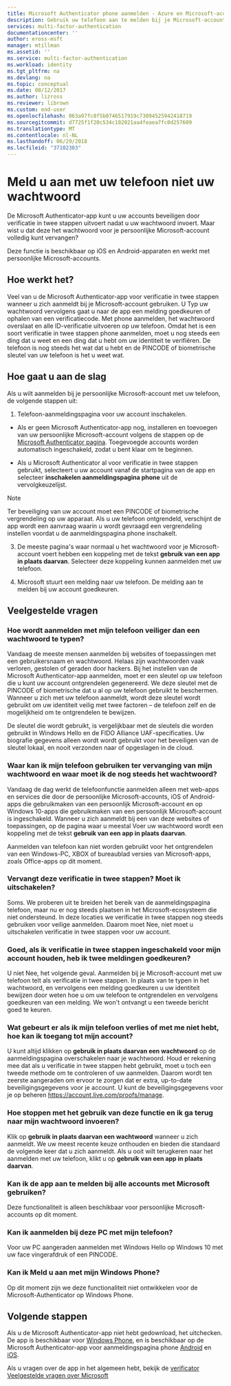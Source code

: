 ```yaml
---
title: Microsoft Authenticator phone aanmelden - Azure en Microsoft-accounts | Microsoft Docs
description: Gebruik uw telefoon aan te melden bij je Microsoft-account in plaats van uw wachtwoord te typen. Dit artikel worden veelgestelde vragen beantwoord over deze functie.
services: multi-factor-authentication
documentationcenter: ''
author: eross-msft
manager: mtillman
ms.assetid: ''
ms.service: multi-factor-authentication
ms.workload: identity
ms.tgt_pltfrm: na
ms.devlang: na
ms.topic: conceptual
ms.date: 08/12/2017
ms.author: lizross
ms.reviewer: librown
ms.custom: end-user
ms.openlocfilehash: 063a97fc8f5b0746517919c73094525942418719
ms.sourcegitcommit: d7725f1f20c534c102021aa4feaea7fc0d257609
ms.translationtype: MT
ms.contentlocale: nl-NL
ms.lasthandoff: 06/29/2018
ms.locfileid: "37102303"
---
```

# <a name="sign-in-with-your-phone-not-your-password"></a>Meld u aan met uw telefoon niet uw wachtwoord

De Microsoft Authenticator-app kunt u uw accounts beveiligen door verificatie in twee stappen uitvoert nadat u uw wachtwoord invoert. Maar wist u dat deze het wachtwoord voor je persoonlijke Microsoft-account volledig kunt vervangen?

Deze functie is beschikbaar op iOS en Android-apparaten en werkt met persoonlijke Microsoft-accounts.

## <a name="how-it-works"></a>Hoe werkt het?

Veel van u de Microsoft Authenticator-app voor verificatie in twee stappen wanneer u zich aanmeldt bij je Microsoft-account gebruiken. U Typ uw wachtwoord vervolgens gaat u naar de app een melding goedkeuren of ophalen van een verificatiecode. Met phone aanmelden, het wachtwoord overslaat en alle ID-verificatie uitvoeren op uw telefoon. Omdat het is een soort verificatie in twee stappen phone aanmelden, moet u nog steeds een ding dat u weet en een ding dat u hebt om uw identiteit te verifiëren. De telefoon is nog steeds het wat dat u hebt en de PINCODE of biometrische sleutel van uw telefoon is het u weet wat.

## <a name="how-to-get-started"></a>Hoe gaat u aan de slag

Als u wilt aanmelden bij je persoonlijke Microsoft-account met uw telefoon, de volgende stappen uit:

1. Telefoon-aanmeldingspagina voor uw account inschakelen.

  - Als er geen Microsoft Authenticator-app nog, installeren en toevoegen van uw persoonlijke Microsoft-account volgens de stappen op de [Microsoft Authenticator pagina](../../../../multi-factor-authentication/end-user/microsoft-authenticator-app-how-to.md). Toegevoegde accounts worden automatisch ingeschakeld, zodat u bent klaar om te beginnen.

  - Als u Microsoft Authenticator al voor verificatie in twee stappen gebruikt, selecteert u uw account vanaf de startpagina van de app en selecteer **inschakelen aanmeldingspagina phone** uit de vervolgkeuzelijst.

  >[!NOTE]
  >Ter beveiliging van uw account moet een PINCODE of biometrische vergrendeling op uw apparaat. Als u uw telefoon ontgrendeld, verschijnt de app wordt een aanvraag waarin u wordt gevraagd een vergrendeling instellen voordat u de aanmeldingspagina phone inschakelt.

3. De meeste pagina's waar normaal u het wachtwoord voor je Microsoft-account voert hebben een koppeling met de tekst **gebruik van een app in plaats daarvan**. Selecteer deze koppeling kunnen aanmelden met uw telefoon.

4. Microsoft stuurt een melding naar uw telefoon. De melding aan te melden bij uw account goedkeuren.   

## <a name="faq"></a>Veelgestelde vragen

### <a name="how-is-signing-in-with-my-phone-more-secure-than-typing-a-password"></a>Hoe wordt aanmelden met mijn telefoon veiliger dan een wachtwoord te typen?  

Vandaag de meeste mensen aanmelden bij websites of toepassingen met een gebruikersnaam en wachtwoord.  Helaas zijn wachtwoorden vaak verloren, gestolen of geraden door hackers. Bij het instellen van de Microsoft Authenticator-app aanmelden, moet er een sleutel op uw telefoon die u kunt uw account ontgrendelen gegenereerd. We deze sleutel met de PINCODE of biometrische dat u al op uw telefoon gebruikt te beschermen.  Wanneer u zich met uw telefoon aanmeldt, wordt deze sleutel wordt gebruikt om uw identiteit veilig met twee factoren – de telefoon zelf en de mogelijkheid om te ontgrendelen te bewijzen. 

De sleutel die wordt gebruikt, is vergelijkbaar met de sleutels die worden gebruikt in Windows Hello en de FIDO Alliance UAF-specificaties. Uw biografie gegevens alleen wordt wordt gebruikt voor het beveiligen van de sleutel lokaal, en nooit verzonden naar of opgeslagen in de cloud. 
 
### <a name="where-can-i-use-my-phone-to-replace-my-password-and-where-would-i-still-need-the-password"></a>Waar kan ik mijn telefoon gebruiken ter vervanging van mijn wachtwoord en waar moet ik de nog steeds het wachtwoord?  

Vandaag de dag werkt de telefoonfunctie aanmelden alleen met web-apps en services die door de persoonlijke Microsoft-accounts, iOS of Android-apps die gebruikmaken van een persoonlijk Microsoft-account en op Windows 10-apps die gebruikmaken van een persoonlijk Microsoft-account is ingeschakeld. Wanneer u zich aanmeldt bij een van deze websites of toepassingen, op de pagina waar u meestal Voer uw wachtwoord wordt een koppeling met de tekst **gebruik van een app in plaats daarvan**. 

Aanmelden van telefoon kan niet worden gebruikt voor het ontgrendelen van een Windows-PC, XBOX of bureaublad versies van Microsoft-apps, zoals Office-apps op dit moment.
 
### <a name="does-this-replace-two-step-verification-should-i-turn-it-off"></a>Vervangt deze verificatie in twee stappen? Moet ik uitschakelen?   

Soms. We proberen uit te breiden het bereik van de aanmeldingspagina telefoon, maar nu er nog steeds plaatsen in het Microsoft-ecosysteem die niet ondersteund. In deze locaties we verificatie in twee stappen nog steeds gebruiken voor veilige aanmelden. Daarom moet Nee, niet moet u uitschakelen verificatie in twee stappen voor uw account.
 
### <a name="okay-if-i-keep-two-step-verification-turned-on-for-my-account-do-i-have-to-approve-two-notifications"></a>Goed, als ik verificatie in twee stappen ingeschakeld voor mijn account houden, heb ik twee meldingen goedkeuren?

U niet Nee, het volgende geval. Aanmelden bij je Microsoft-account met uw telefoon telt als verificatie in twee stappen. In plaats van te typen in het wachtwoord, en vervolgens een melding goedkeuren u uw identiteit bewijzen door weten hoe u om uw telefoon te ontgrendelen en vervolgens goedkeuren van een melding. We won't ontvangt u een tweede bericht goed te keuren.

### <a name="what-if-i-lose-my-phone-or-dont-have-it-with-me-how-can-i-access-my-account"></a>Wat gebeurt er als ik mijn telefoon verlies of met me niet hebt, hoe kan ik toegang tot mijn account?  

U kunt altijd klikken op **gebruik in plaats daarvan een wachtwoord** op de aanmeldingspagina overschakelen naar je wachtwoord. Houd er rekening mee dat als u verificatie in twee stappen hebt gebruikt, moet u toch een tweede methode om te controleren of uw aanmelden. Daarom wordt ten zeerste aangeraden om ervoor te zorgen dat er extra, up-to-date beveiligingsgegevens voor je account. U kunt de beveiligingsgegevens voor je op beheren https://account.live.com/proofs/manage.
 
### <a name="how-do-i-stop-using-this-feature-and-go-back-to-entering-my-password"></a>Hoe stoppen met het gebruik van deze functie en ik ga terug naar mijn wachtwoord invoeren?

Klik op **gebruik in plaats daarvan een wachtwoord** wanneer u zich aanmeldt. We uw meest recente keuze onthouden en bieden die standaard de volgende keer dat u zich aanmeldt. Als u ooit wilt terugkeren naar het aanmelden met uw telefoon, klikt u op **gebruik van een app in plaats daarvan**. 
 
### <a name="can-i-use-the-app-to-sign-in-to-all-my-accounts-with-microsoft"></a>Kan ik de app aan te melden bij alle accounts met Microsoft gebruiken?   
Deze functionaliteit is alleen beschikbaar voor persoonlijke Microsoft-accounts op dit moment. 
 
### <a name="can-i-sign-into-my-pc-with-my-phone"></a>Kan ik aanmelden bij deze PC met mijn telefoon?  
Voor uw PC aangeraden aanmelden met Windows Hello op Windows 10 met uw face vingerafdruk of een PINCODE.   
 
### <a name="can-i-sign-in-with-my-windows-phone"></a>Kan ik Meld u aan met mijn Windows Phone?  
Op dit moment zijn we deze functionaliteit niet ontwikkelen voor de Microsoft-Authenticator op Windows Phone. 

## <a name="next-steps"></a>Volgende stappen
Als u de Microsoft Authenticator-app niet hebt gedownload, het uitchecken. De app is beschikbaar voor [Windows Phone](http://go.microsoft.com/fwlink/?Linkid=825071), en is beschikbaar op de Microsoft Authenticator-app voor aanmeldingspagina phone [Android](http://go.microsoft.com/fwlink/?Linkid=825072) en [iOS](http://go.microsoft.com/fwlink/?Linkid=825073).

Als u vragen over de app in het algemeen hebt, bekijk de [verificator Veelgestelde vragen over Microsoft](../../../../multi-factor-authentication/end-user/microsoft-authenticator-app-faq.md)

